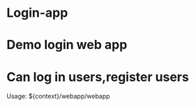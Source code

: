 # Login-app #
# Demo login web app
Can log in users,register users
===
Usage: ${context}/webapp/webapp
